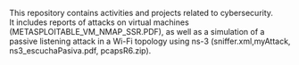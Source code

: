 This repository contains activities and projects related to cybersecurity.  
It includes reports of attacks on virtual machines (METASPLOITABLE_VM_NMAP_SSR.PDF), as well as a simulation of a passive listening attack in a Wi-Fi topology using  ns-3 (sniffer.xml,myAttack, ns3_escuchaPasiva.pdf, pcapsR6.zip). 
